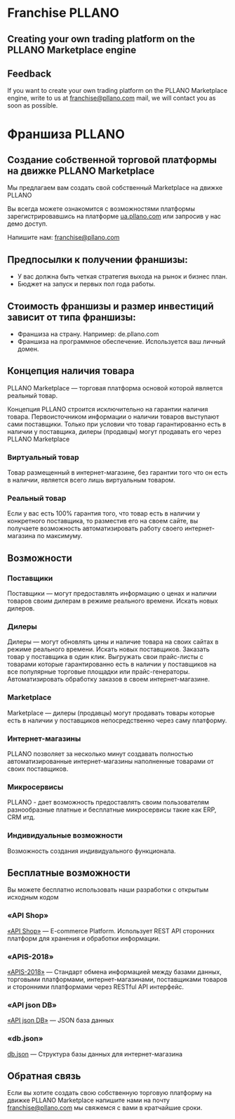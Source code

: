 # Franchise PLLANO
## Creating your own trading platform on the PLLANO Marketplace engine
## Feedback
If you want to create your own trading platform on the PLLANO Marketplace engine, write to us at franchise@pllano.com mail, we will contact you as soon as possible.

# Франшиза PLLANO
## Создание собственной торговой платформы на движке PLLANO Marketplace
Мы предлагаем вам создать свой собственный Marketplace на движке PLLANO

Вы всегда можете ознакомится с возможностями платформы зарегистрировавшись на платформе [ua.pllano.com](https://ua.pllano.com/) или запросив у нас демо доступ.

Напишите нам: franchise@pllano.com

## Предпосылки к получении франшизы:
- У вас должна быть четкая стратегия выхода на рынок и бизнес план.
- Бюджет на запуск и первых пол года работы.
## Стоимость франшизы и размер инвестиций зависит от типа франшизы:
- Франшиза на страну. Например: de.pllano.com
- Франшиза на программное обеспечение. Используется ваш личный домен.

## Концепция наличия товара
PLLANO Marketplace — торговая платформа основой которой является реальный товар.

Концепция PLLANO строится исключительно на гарантии наличия товара. Первоисточником информации о наличии товаров выступают сами поставщики. Только при условии что товар гарантированно есть в наличии у поставщика, дилеры (продавцы) могут продавать его через PLLANO Marketplace

### Виртуальный товар
Товар размещенный в интернет-магазине, без гарантии того что он есть в наличии, является всего лишь виртуальным товаром.

### Реальный товар
Если у вас есть 100% гарантия того, что товар есть в наличии у конкретного поставщика, то разместив его на своем сайте, вы получаете возможность автоматизировать работу своего интернет-магазина по максимуму.

## Возможности

### Поставщики
Поставщики — могут предоставлять информацию о ценах и наличии товаров своим дилерам в режиме реального времени. Искать новых дилеров.
### Дилеры
Дилеры —  могут обновлять цены и наличие товара на своих сайтах в режиме реального времени. Искать новых поставщиков. Заказать товар у поставщика в один клик.  Выгружать свои прайс-листы с товарами которые гарантированно есть в наличии у поставщиков на все популярные торговые площадки или прайс-генераторы. Автоматизировать обработку заказов в своем интернет-магазине. 
### Marketplace
Marketplace — дилеры (продавцы) могут продавать товары которые есть в наличии у поставщиков непосредственно через саму платформу.
### Интернет-магазины
PLLANO позволяет за несколько минут создавать полностью автоматизированные интернет-магазины наполненные товарами от своих поставщиков.
### Микросервисы
PLLANO - дает возможность предоставлять своим пользователям разнообразные платные и бесплатные микросервисы такие как ERP, CRM итд.
### Индивидуальные возможности
Возможность создания индивидуального функционала.

## Бесплатные возможности
Вы можете бесплатно использовать наши разработки с открытым исходным кодом
### «API Shop»
[«API Shop»](https://github.com/pllano/api-shop) — E-commerce Platform. Использует REST API сторонних платформ для хранения и обработки информации.
### «APIS-2018»
[«APIS-2018»](https://github.com/pllano/APIS-2018) — Стандарт обмена информацией между базами данных, торговыми платформами, интернет-магазинами, поставщиками товаров и сторонними платформами через RESTful API интерфейс.
### «API json DB»
[«API json DB»](https://github.com/pllano/api-json-db) — JSON база данных
### «db.json»
[db.json](https://github.com/pllano/api-json-db) — Структура базы данных для интернет-магазина

<a name="feedback"></a>
## Обратная связь
Если вы хотите создать свою собственную торговую платформу на движке PLLANO Marketplace напишите нами на почту franchise@pllano.com мы свяжемся с вами в кратчайшие сроки.

